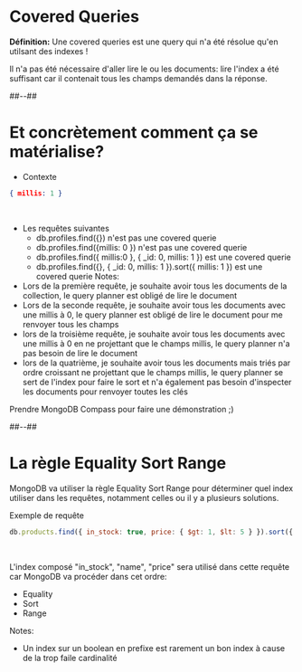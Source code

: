 <!-- .slide"-->
# Covered Queries
<b>Définition:</b> Une covered queries est une query qui n'a été résolue qu'en utilsant des indexes !

Il n'a pas été nécessaire d'aller lire le ou les documents: lire l'index a été suffisant car il contenait tous les champs demandés dans la réponse.

##--##

<!-- .slide: class="with-code""-->
# Et concrètement comment ça se matérialise?

- Contexte
```json
{ millis: 1 }
```
<br>

- Les requêtes suivantes
    - db.profiles.find({}) <span class="important"> n'est pas une covered querie</span>
    - db.profiles.find({millis: 0 }) <span class="important"> n'est pas une covered querie</span>
    - db.profiles.find({ millis:0 }, { _id: 0, millis: 1 }) <span class="important"> est une covered querie</span>
    - db.profiles.find({}, { _id: 0, millis: 1 }).sort({ millis: 1 }) <span class="important"> est une covered querie</span>
Notes: 
- Lors de la première requête, je souhaite avoir tous les documents de la collection, le query planner est obligé de lire le document
- Lors de la seconde requête, je souhaite avoir tous les documents avec une millis à 0, le query planner est obligé de lire le document pour me renvoyer tous les champs
- lors de la troisième requête, je souhaite avoir tous les documents avec une millis à 0 en ne projettant que le champs millis, le query planner n'a pas besoin de lire le document
- lors de la quatrième, je souhaite avoir tous les documents mais triés par ordre croissant ne projettant que le champs millis, le query planner se sert de l'index pour faire le sort et n'a également pas besoin d'inspecter les documents pour renvoyer toutes les clés

Prendre MongoDB Compass pour faire une démonstration ;)

##--##

<!-- .slide: class="with-code"-->
# La règle Equality Sort Range

MongoDB va utiliser la règle Equality Sort Range pour déterminer quel index utiliser dans les requêtes, notamment celles ou il y a plusieurs solutions.

Exemple de requête
```javascript
db.products.find({ in_stock: true, price: { $gt: 1, $lt: 5 } }).sort({ name: 1 })
```

<br/>

L'index composé "in_stock", "name", "price" sera utilisé dans cette requête car MongoDB va procéder dans cet ordre:
- Equality
- Sort
- Range

Notes:
- Un index sur un boolean en prefixe est rarement un bon index à cause de la trop faile cardinalité

